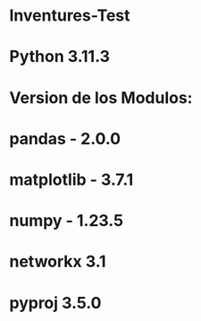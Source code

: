 # Inventures-Test
# Python 3.11.3
# Version de los Modulos:
# pandas - 2.0.0
# matplotlib - 3.7.1
# numpy - 1.23.5
# networkx 3.1
# pyproj 3.5.0